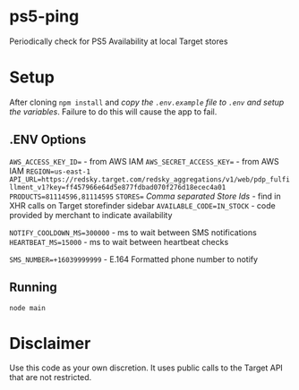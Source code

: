 # ps5-ping
Periodically check for PS5 Availability at local Target stores

# Setup
After cloning `npm install` and *copy the `.env.example` file to `.env` and setup the variables*. Failure to do this will cause the app to fail.

## .ENV Options
`AWS_ACCESS_KEY_ID=` - from AWS IAM
`AWS_SECRET_ACCESS_KEY=` - from AWS IAM
`REGION=us-east-1`
`API_URL=https://redsky.target.com/redsky_aggregations/v1/web/pdp_fulfillment_v1?key=ff457966e64d5e877fdbad070f276d18ecec4a01`
`PRODUCTS=81114596,81114595`
`STORES=` *Comma separated Store Ids* - find in XHR calls on Target storefinder sidebar
`AVAILABLE_CODE=IN_STOCK` - code provided by merchant to indicate availability

`NOTIFY_COOLDOWN_MS=300000` - ms to wait between SMS notifications
`HEARTBEAT_MS=15000` - ms to wait between heartbeat checks

`SMS_NUMBER=+16039999999` - E.164 Formatted phone number to notify

## Running
`node main`

# Disclaimer
Use this code as your own discretion. It uses public calls to the Target API that are not restricted.